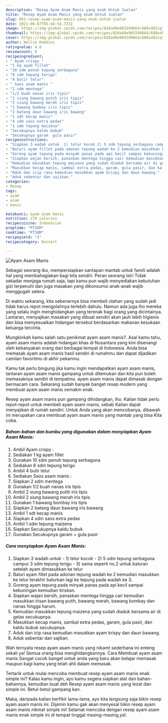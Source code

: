 ```yaml
---
description: "Resep Ayam Asam Manis yang enak Untuk Jualan"
title: "Resep Ayam Asam Manis yang enak Untuk Jualan"
slug: 861-resep-ayam-asam-manis-yang-enak-untuk-jualan
date: 2021-06-07T05:44:54.733Z
image: https://img-global.cpcdn.com/recipes/028ad0e965599664/680x482cq70/ayam-asam-manis-foto-resep-utama.jpg
thumbnail: https://img-global.cpcdn.com/recipes/028ad0e965599664/680x482cq70/ayam-asam-manis-foto-resep-utama.jpg
cover: https://img-global.cpcdn.com/recipes/028ad0e965599664/680x482cq70/ayam-asam-manis-foto-resep-utama.jpg
author: Nellie Robbins
ratingvalue: 4.8
reviewcount: 8
recipeingredient:
- " Ayam crispy "
- "1 kg ayam fillet"
- "10 sdm penuh tepung serbaguna"
- "6 sdm tepung terigu"
- "4 butir telur"
- " Saos asam manis "
- "2 sdm mentega"
- "1/2 buah nanas iris tipis"
- "2 siung bawang putih iris tipis"
- "2 siung bawang merah iris tipis"
- "1 bawang bombay iris tipis"
- "2 batang daun bawang iris bawang"
- "1 sdt kecap manis"
- "4 sdm saos extra pedas"
- "1 sdm tepung maizena"
- "Secukupnya kaldu bubuk"
- "Secukupnya garam  gula pasir"
recipeinstructions:
- "Siapkan 3 wadah untuk  1) telur kocok 2) 5 sdm tepung serbaguna campur 3 sdm tepung terigu 3) sama seperti no.2 untuk baluran setelah ayam dimasukkan ke telur"
- "Baluri ayam fillet pada adonan tepung wadah ke 2 kemudian masukkan ke telur terakhir balurkan lagi ke tepung pada wadah ke 3."
- "Goreng ayam tepung pada minyak panas pada api kecil sampai kekuningan kemudian tiriskan."
- "Siapkan wajan bersih, panaskan mentega hingga cair kemudian masukkan irisan bawang putih, bawang merah, bawang bombay dan nanas hingga harum."
- "Kemudian masukkan tepung maizena yang sudah diaduk bersama air di gelas secukupnya."
- "Masukkan kecap manis, sambal extra pedas, garam, gula pasir, dan kaldu bubuk secukupnya."
- "Aduk dan icip rasa kemudian masukkan ayam krispy dan daun bawang."
- "Aduk sebentar dan sajikan."
categories:
- Resep
tags:
- ayam
- asam
- manis

katakunci: ayam asam manis 
nutrition: 278 calories
recipecuisine: Indonesian
preptime: "PT26M"
cooktime: "PT38M"
recipeyield: "2"
recipecategory: Dessert

---
```



![Ayam Asam Manis](https://img-global.cpcdn.com/recipes/028ad0e965599664/680x482cq70/ayam-asam-manis-foto-resep-utama.jpg)

Sebagai seorang ibu, mempersiapkan santapan mantab untuk famili adalah hal yang membahagiakan bagi kita sendiri. Peran seorang istri Tidak sekadar menjaga rumah saja, tapi kamu pun wajib menyediakan kebutuhan gizi terpenuhi dan juga masakan yang dikonsumsi anak-anak wajib menggugah selera.

Di waktu  sekarang, kita sebenarnya bisa membeli olahan yang sudah jadi tidak harus repot mengolahnya terlebih dahulu. Namun ada juga lho mereka yang selalu ingin menghidangkan yang terenak bagi orang yang dicintainya. Lantaran, menyajikan masakan yang dibuat sendiri akan jauh lebih higienis dan bisa menyesuaikan hidangan tersebut berdasarkan makanan kesukaan keluarga tercinta. 



Mungkinkah kamu salah satu penikmat ayam asam manis?. Asal kamu tahu, ayam asam manis adalah hidangan khas di Nusantara yang kini disenangi oleh kebanyakan orang dari berbagai tempat di Indonesia. Anda bisa memasak ayam asam manis hasil sendiri di rumahmu dan dapat dijadikan camilan favoritmu di akhir pekanmu.

Kamu tak perlu bingung jika kamu ingin mendapatkan ayam asam manis, lantaran ayam asam manis gampang untuk ditemukan dan kita pun boleh memasaknya sendiri di tempatmu. ayam asam manis dapat dimasak dengan bermacam cara. Sekarang sudah banyak banget resep modern yang membuat ayam asam manis semakin enak.

Resep ayam asam manis pun gampang dihidangkan, lho. Kalian tidak perlu repot-repot untuk membeli ayam asam manis, sebab Kalian dapat menyajikan di rumah sendiri. Untuk Anda yang akan mencobanya, dibawah ini merupakan cara membuat ayam asam manis yang mantab yang bisa Kita coba.

<!--inarticleads1-->

##### Bahan-bahan dan bumbu yang digunakan dalam menyiapkan Ayam Asam Manis:

1. Ambil  Ayam crispy :
1. Sediakan 1 kg ayam fillet
1. Gunakan 10 sdm penuh tepung serbaguna
1. Sediakan 6 sdm tepung terigu
1. Ambil 4 butir telur
1. Sediakan  Saos asam manis :
1. Siapkan 2 sdm mentega
1. Gunakan 1/2 buah nanas iris tipis
1. Ambil 2 siung bawang putih iris tipis
1. Ambil 2 siung bawang merah iris tipis
1. Gunakan 1 bawang bombay iris tipis
1. Siapkan 2 batang daun bawang iris bawang
1. Ambil 1 sdt kecap manis
1. Siapkan 4 sdm saos extra pedas
1. Ambil 1 sdm tepung maizena
1. Siapkan Secukupnya kaldu bubuk
1. Gunakan Secukupnya garam + gula pasir




<!--inarticleads2-->

##### Cara menyiapkan Ayam Asam Manis:

1. Siapkan 3 wadah untuk  - 1) telur kocok - 2) 5 sdm tepung serbaguna campur 3 sdm tepung terigu - 3) sama seperti no.2 untuk baluran setelah ayam dimasukkan ke telur
1. Baluri ayam fillet pada adonan tepung wadah ke 2 kemudian masukkan ke telur terakhir balurkan lagi ke tepung pada wadah ke 3.
1. Goreng ayam tepung pada minyak panas pada api kecil sampai kekuningan kemudian tiriskan.
1. Siapkan wajan bersih, panaskan mentega hingga cair kemudian masukkan irisan bawang putih, bawang merah, bawang bombay dan nanas hingga harum.
1. Kemudian masukkan tepung maizena yang sudah diaduk bersama air di gelas secukupnya.
1. Masukkan kecap manis, sambal extra pedas, garam, gula pasir, dan kaldu bubuk secukupnya.
1. Aduk dan icip rasa kemudian masukkan ayam krispy dan daun bawang.
1. Aduk sebentar dan sajikan.




Wah ternyata resep ayam asam manis yang nikamt sederhana ini enteng sekali ya! Semua orang bisa menghidangkannya. Cara Membuat ayam asam manis Sangat cocok banget untuk anda yang baru akan belajar memasak maupun bagi kamu yang telah ahli dalam memasak.

Tertarik untuk mulai mencoba membuat resep ayam asam manis enak simple ini? Kalau kamu ingin, ayo kamu segera siapkan alat dan bahan-bahannya, kemudian buat deh Resep ayam asam manis yang lezat dan simple ini. Betul-betul gampang kan. 

Maka, daripada kalian berfikir lama-lama, ayo kita langsung saja bikin resep ayam asam manis ini. Dijamin kamu gak akan menyesal bikin resep ayam asam manis nikmat simple ini! Selamat mencoba dengan resep ayam asam manis enak simple ini di tempat tinggal masing-masing,ya!.

